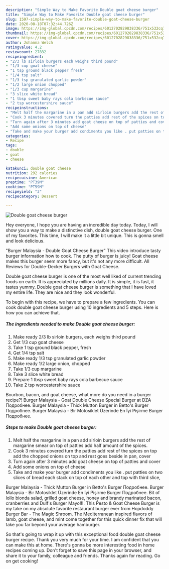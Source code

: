```yaml
---
description: "Simple Way to Make Favorite Double goat cheese burger"
title: "Simple Way to Make Favorite Double goat cheese burger"
slug: 1597-simple-way-to-make-favorite-double-goat-cheese-burger
date: 2020-08-18T07:32:44.726Z
image: https://img-global.cpcdn.com/recipes/6012702829838336/751x532cq70/double-goat-cheese-burger-recipe-main-photo.jpg
thumbnail: https://img-global.cpcdn.com/recipes/6012702829838336/751x532cq70/double-goat-cheese-burger-recipe-main-photo.jpg
cover: https://img-global.cpcdn.com/recipes/6012702829838336/751x532cq70/double-goat-cheese-burger-recipe-main-photo.jpg
author: Johanna Welch
ratingvalue: 4.2
reviewcount: 27832
recipeingredient:
- "2/3 lb sirloin burgers each weighs third pound"
- "1/3 cup goat cheese"
- "1 tsp ground black pepper fresh"
- "1/4 tsp salt"
- "1/3 tsp granulated garlic powder"
- "1/2 large onion chopped"
- "1/3 cup margarine"
- "3 slice white bread"
- "1 tbsp sweet baby rays cola barbecue sauce"
- "2 tsp worcestershire sauce"
recipeinstructions:
- "Melt half the margarine in a pan add sirloin burgers add the rest of margarine smear on top of patties add half amount of the spices."
- "Cook 3 minutes covered turn the patties add rest of the spices on top add the chopped onions on top and rest goes beside in pan, cover"
- "Turn again after 3 minutes add goat cheese on top of patties and cover"
- "Add some onions on top of cheese"
- "Take and make your burger add condiments you like . put patties on two slices of bread each stack on top of each other and top with third slice,"
categories:
- Recipe
tags:
- double
- goat
- cheese

katakunci: double goat cheese 
nutrition: 292 calories
recipecuisine: American
preptime: "PT39M"
cooktime: "PT59M"
recipeyield: "3"
recipecategory: Dessert

---
```



![Double goat cheese burger](https://img-global.cpcdn.com/recipes/6012702829838336/751x532cq70/double-goat-cheese-burger-recipe-main-photo.jpg)

Hey everyone, I hope you are having an incredible day today. Today, I will show you a way to make a distinctive dish, double goat cheese burger. One of my favorites. This time, I will make it a little bit unique. This is gonna smell and look delicious.

&#34;Burger Malaysia - Double Goat Cheese Burger&#34; This video introduce tasty burger information how to cook. The putty of burger is juicy! Goat cheese makes this burger seem more fancy, but it&#39;s not any more difficult. All Reviews for Double-Decker Burgers with Goat Cheese.

Double goat cheese burger is one of the most well liked of current trending foods on earth. It is appreciated by millions daily. It is simple, it is fast, it tastes yummy. Double goat cheese burger is something that I have loved my entire life. They are nice and they look wonderful.


To begin with this recipe, we have to prepare a few ingredients. You can cook double goat cheese burger using 10 ingredients and 5 steps. Here is how you can achieve that.

<!--inarticleads1-->

##### The ingredients needed to make Double goat cheese burger:

1. Make ready 2/3 lb sirloin burgers, each weighs third pound
1. Get 1/3 cup goat cheese
1. Take 1 tsp ground black pepper, fresh
1. Get 1/4 tsp salt
1. Make ready 1/3 tsp granulated garlic powder
1. Make ready 1/2 large onion, chopped
1. Take 1/3 cup margarine
1. Take 3 slice white bread
1. Prepare 1 tbsp sweet baby rays cola barbecue sauce
1. Take 2 tsp worcestershire sauce


Bourbon, bacon, and goat cheese, what more do you need in a burger recipe?! Burger Malaysia - Goat Double Cheese Special Burger at DZA Подробнее. Burger Malaysia - Thick Mutton Burger in Betto&#39;s Burger Подробнее. Burger Malaysia - Bir Motosiklet Üzerinde En İyi Pişirme Burger Подробнее. 

<!--inarticleads2-->

##### Steps to make Double goat cheese burger:

1. Melt half the margarine in a pan add sirloin burgers add the rest of margarine smear on top of patties add half amount of the spices.
1. Cook 3 minutes covered turn the patties add rest of the spices on top add the chopped onions on top and rest goes beside in pan, cover
1. Turn again after 3 minutes add goat cheese on top of patties and cover
1. Add some onions on top of cheese
1. Take and make your burger add condiments you like . put patties on two slices of bread each stack on top of each other and top with third slice,


Burger Malaysia - Thick Mutton Burger in Betto&#39;s Burger Подробнее. Burger Malaysia - Bir Motosiklet Üzerinde En İyi Pişirme Burger Подробнее. Bit of lollo bionda salad, grilled goat cheese, honey and brandy marinated bacon, cranberries and Dulf&#39;s Burger Mayo!!!. This Pesto &amp; Goat Cheese Burger is my take on my absolute favorite restaurant burger ever from Hopdoddy Burger Bar - The Magic Shroom. The Mediterranean inspired flavors of lamb, goat cheese, and mint come together for this quick dinner fix that will take you far beyond your average hamburger. 

So that's going to wrap it up with this exceptional food double goat cheese burger recipe. Thank you very much for your time. I am confident that you can make this at home. There's gonna be more interesting food in home recipes coming up. Don't forget to save this page in your browser, and share it to your family, colleague and friends. Thanks again for reading. Go on get cooking!
